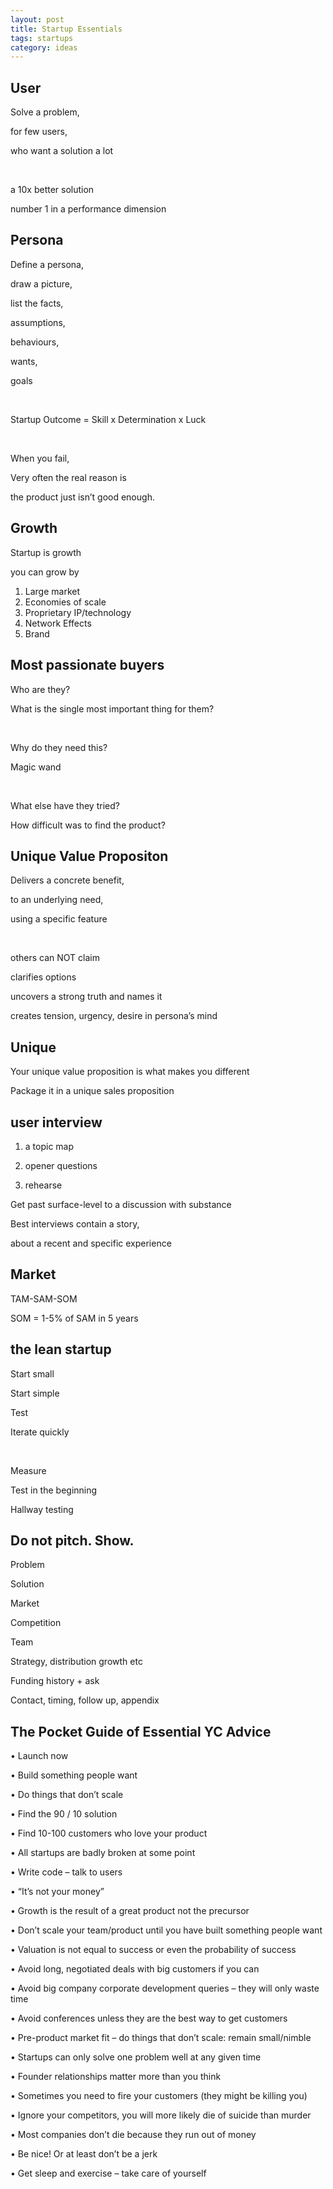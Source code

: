 ```yaml
---
layout: post
title: Startup Essentials
tags: startups
category: ideas 
---
```


## User 

Solve a problem,

for few users,

who want a solution a lot

<br>

a 10x better solution 

number 1 in a performance dimension

## Persona

Define a persona,

draw a picture,

list the facts,

assumptions,

behaviours,

wants,

goals

<br>

Startup Outcome = Skill x Determination x Luck

<br>

When you fail,

Very often the real reason is 

the product just isn’t good enough.

## Growth

Startup is growth

you can grow by 

1. Large market
2. Economies of scale
3. Proprietary IP/technology
4. Network Effects
5. Brand



## Most passionate buyers

Who are they?

What is the single most important thing for them?

<br>

Why do they need this?

Magic wand

<br>

What else have they tried?

How difficult was to find the product?



## Unique Value Propositon
Delivers a concrete benefit,

to an underlying need, 

using a specific feature

<br>

others can NOT claim

clarifies options

uncovers a strong truth and names it

creates tension, urgency, desire in persona’s mind

## 	Unique
Your unique value proposition is what makes you different 

Package it in a unique sales proposition   

## user interview

1. a topic map

3.  opener questions

4. rehearse 

Get past surface-level to a discussion with substance

Best interviews contain a story,

about a recent and specific experience


## Market

TAM-SAM-SOM

SOM = 1-5% of SAM in 5 years


## the lean startup

Start small

Start simple 

Test

Iterate quickly 

 <br>

 Measure

Test in the beginning

Hallway testing 


##  Do not pitch. Show. 
Problem 

Solution 

Market 

Competition

Team 

Strategy, distribution growth etc 

Funding history + ask 

Contact, timing, follow up, appendix 


## The Pocket Guide of Essential YC Advice

• Launch now

• Build something people want

• Do things that don’t scale

• Find the 90 / 10 solution

• Find 10-100 customers who love your product

• All startups are badly broken at some point

• Write code – talk to users

• “It’s not your money”

• Growth is the result of a great product not the precursor

• Don’t scale your team/product until you have built something people want

• Valuation is not equal to success or even the probability of success

• Avoid long, negotiated deals with big customers if you can

• Avoid big company corporate development queries – they will only waste time

• Avoid conferences unless they are the best way to get customers

• Pre-product market fit – do things that don’t scale: remain small/nimble

• Startups can only solve one problem well at any given time

• Founder relationships matter more than you think

• Sometimes you need to fire your customers (they might be killing you)

• Ignore your competitors, you will more likely die of suicide than murder

• Most companies don’t die because they run out of money

• Be nice! Or at least don’t be a jerk

• Get sleep and exercise – take care of yourself




